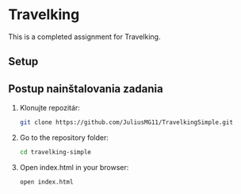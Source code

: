 # Travelking
This is a completed assignment for Travelking.


## Setup
## Postup nainštalovania zadania

1. Klonujte repozitár:
   ```bash
   git clone https://github.com/JuliusMG11/TravelkingSimple.git
   ```

2. Go to the repository folder:
   ```bash
   cd travelking-simple
   ```

3. Open index.html in your browser:
   ```bash
   open index.html
   ```


